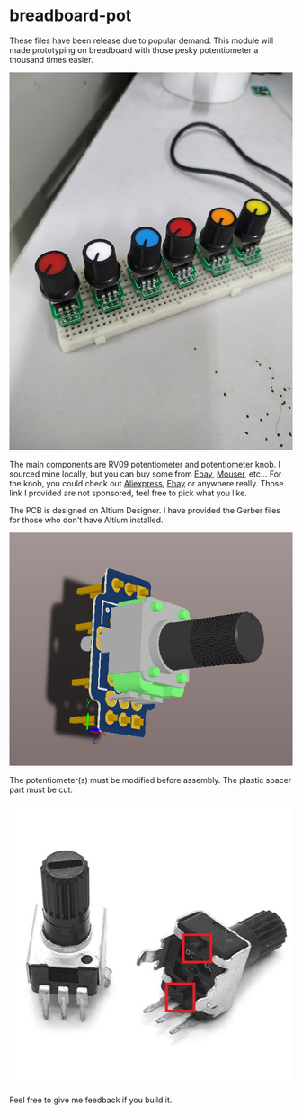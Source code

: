 # breadboard-pot

These files have been release due to popular demand. This module will made prototyping on breadboard with those pesky potentiometer a thousand times easier.

![Image of real result](https://github.com/romhunter/breadboard-pot/blob/master/images/images.png)

The main components are RV09 potentiometer and potentiometer knob. I sourced mine locally, but you can buy some from [Ebay](https://www.ebay.com/itm/20PCS-RV09-Vertical-10K-B103-Potentiometer-0932-Adjustable-Resistance-10K/292509604862?hash=item441aee5bfe:g:yy0AAOSwZshaxECR), [Mouser](https://www.mouser.com/Passive-Components/Potentiometers-Trimmers-Rheostats/Potentiometers/_/N-5g73?keyword=RV09), etc... For the knob, you could check out [Aliexpress](https://www.aliexpress.com/item/32949875014.html), [Ebay](https://www.ebay.com/sch/i.html?_from=R40&_nkw=potentiometer+cap&_sacat=0&LH_TitleDesc=0&_oac=1&_pgn=1) or anywhere really. Those link I provided are not sponsored, feel free to pick what you like.

The PCB is designed on Altium Designer. I have provided the Gerber files for those who don't have Altium installed.

![3D render](https://github.com/romhunter/breadboard-pot/blob/master/images/3d_render.PNG)

The potentiometer(s) must be modified before assembly. The plastic spacer part must be cut.

![Pot modification](https://github.com/romhunter/breadboard-pot/blob/master/images/pot_modification.jpg)

Feel free to give me feedback if you build it.
